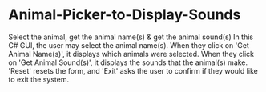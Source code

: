 # Animal-Picker-to-Display-Sounds
Select the animal, get the animal name(s) &amp; get the animal sound(s)
In this C# GUI, the user may select the animal name(s).  When they click on 'Get Animal Name(s)', it displays which animals were selected.  When they click on 'Get Animal Sound(s)', it displays the sounds that the animal(s) make.
'Reset' resets the form, and 'Exit' asks the user to confirm if they would like to exit the system.
